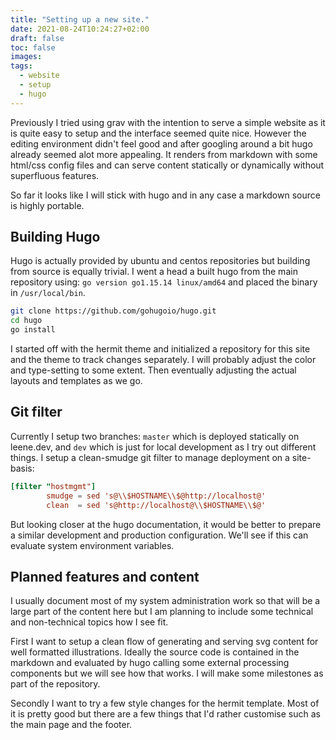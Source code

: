 ```yaml
---
title: "Setting up a new site."
date: 2021-08-24T10:24:27+02:00
draft: false
toc: false
images:
tags:
  - website
  - setup
  - hugo
---
```


Previously I tried using grav with the intention to serve a simple website as
it is quite easy to setup and the interface seemed quite nice. However the
editing environment didn't feel good and after googling around a bit hugo
already seemed alot more appealing. It renders from markdown with some html/css
config files and can serve content statically or dynamically without superfluous
features.

So far it looks like I will stick with hugo and in any case a markdown source is
highly portable.

## Building Hugo

Hugo is actually provided by ubuntu and centos repositories but building from
source is equally trivial. I went a head a built hugo from the main repository
using: `go version go1.15.14 linux/amd64` and placed the binary in
`/usr/local/bin`.

```bash
git clone https://github.com/gohugoio/hugo.git
cd hugo
go install
```
I started off with the hermit theme and initialized a repository for this site
and the theme to track changes separately. I will probably adjust the color and
type-setting to some extent. Then eventually adjusting the actual layouts and
templates as we go.

## Git filter

Currently I setup two branches: `master` which is deployed statically on
leene.dev, and `dev` which is just for local development as I try out different
things. I setup a clean-smudge git filter to manage deployment on a site-basis:

```toml
[filter "hostmgmt"]
        smudge = sed 's@\\$HOSTNAME\\$@http://localhost@'
        clean  = sed 's@http://localhost@\\$HOSTNAME\\$@'
```

But looking closer at the hugo documentation, it would be better to prepare a
similar development and production configuration. We'll see if this can evaluate
system environment variables.

## Planned features and content

I usually document most of my system administration work so that will be a large
part of the content here but I am planning to include some technical and
non-technical topics how I see fit.

First I want to setup a clean flow of generating and serving svg content for
well formatted illustrations. Ideally the source code is contained in the
markdown and evaluated by hugo calling some external processing components but
we will see how that works. I will make some milestones as part of the
repository.

Secondly I want to try a few style changes for the hermit template. Most of it
is pretty good but there are a few things that I'd rather customise such as the
main page and the footer.

